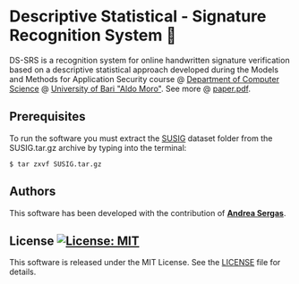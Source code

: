 # Descriptive Statistical - Signature Recognition System :lock_with_ink_pen:

DS-SRS is a recognition system for online handwritten signature verification based on a descriptive statistical approach developed during the Models and Methods for Application Security course @ [Department of Computer Science](http://www.uniba.it/ricerca/dipartimenti/informatica) @ [University of Bari "Aldo Moro"](http://www.uniba.it/). See more @ [paper.pdf](paper.pdf).

## Prerequisites

To run the software you must extract the [SUSIG](http://biometrics.sabanciuniv.edu/susig.html) dataset folder from the SUSIG.tar.gz archive by typing into the terminal:

```
$ tar zxvf SUSIG.tar.gz
```

## Authors

This software has been developed with the contribution of [**Andrea Sergas**](https://github.com/MrNobody1992).

## License [![License: MIT](https://img.shields.io/badge/License-MIT-yellow.svg)](https://opensource.org/licenses/MIT)

This software is released under the MIT License. See the [LICENSE](LICENSE) file for details.
